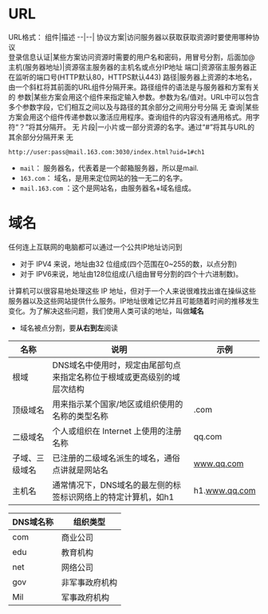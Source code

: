 # URL 

URL格式：
组件|描述
--|--|
协议方案|访问服务器以获取获取资源时要使用哪种协议	
登录信息认证|某些方案访问资源时需要的用户名和密码，用冒号分割，后面加@	
主机(服务器地址)|资源宿主服务器的主机名或点分IP地址
端口|资源宿主服务器正在监听的端口号(HTTP默认80，HTTPS默认443)	
路径|服务器上资源的本地名，由一个斜杠将其前面的URL组件分隔开来。路径组件的语法是与服务器和方案有关的
参数|某些方案会用这个组件来指定输入参数。参数为名/值对。URL中可以包含多个参数字段，它们相互之间以及与路径的其余部分之间用分号分隔	无
查询|某些方案会用这个组件传递参数以激活应用程序。查询组件的内容没有通用格式。用字符“？”将其分隔开。	无
片段|一小片或一部分资源的名字。通过“#”将其与URL的其余部分分隔开来	无

`http://user:pass@mail.163.com:3030/index.html?uid=1#ch1`
- `mail`： 服务器名，代表着是一个邮箱服务器，所以是mail.
- `163.com`： 域名，是用来定位网站的独一无二的名字。
- `mail.163.com` ：这个是网站名，由服务器名+域名组成。

# 域名
任何连上互联网的电脑都可以通过一个公共IP地址访问到
- 对于 IPV4 来说，地址由32 位组成(四个范围在0~255的数，以点分割)
- 对于 IPV6来说，地址由128位组成(八组由冒号分割的四个十六进制数)。

计算机可以很容易地处理这些 IP 地址，但对于一个人来说很难找出谁在操纵这些服务器以及这些网站提供什么服务。IP地址很难记忆并且可能随着时间的推移发生变化。为了解决这些问题，我们使用人类可读的地址，叫做**域名**

- 域名被点分割，要**从右到左**阅读

名称 | 说明 | 示例
--| --| --
根域 | DNS域名中使用时，规定由尾部句点来指定名称位于根域或更高级别的域层次结构 | 
顶级域名 | 用来指示某个国家/地区或组织使用的名称的类型名称 | .com
二级域名 | 个人或组织在 Internet 上使用的注册名称 | qq.com
子域、三级域名 | 已注册的二级域名派生的域名，通俗点讲就是网站名 | www.qq.com
主机名 | 通常情况下，DNS域名的最左侧的标签标识网络上的特定计算机，如h1 | h1.www.qq.com

DNS域名称 | 组织类型
--|--
com | 商业公司
edu | 教育机构
net | 网络公司
gov | 非军事政府机构
Mil | 军事政府机构